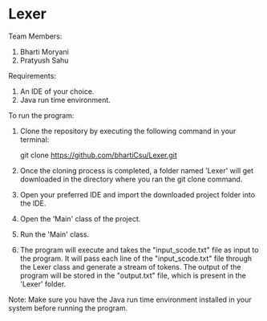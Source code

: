 # Lexer

Team Members:
1. Bharti Moryani
2. Pratyush Sahu

Requirements:
1. An IDE of your choice.
2. Java run time environment.

To run the program:

1. Clone the repository by executing the following command in your terminal:

   git clone https://github.com/bhartiCsu/Lexer.git
2. Once the cloning process is completed, a folder named 'Lexer' will get downloaded in the directory where you ran the git clone command.
3. Open your preferred IDE and import the downloaded project folder into the IDE.
4. Open the 'Main' class of the project.
5. Run the 'Main' class.
6. The program will execute and takes the "input_scode.txt" file as input to the program. It will pass each line of the "input_scode.txt" file through the Lexer class and generate a stream of tokens. The output of the program will be stored in the "output.txt" file, which is present in the 'Lexer' folder.

Note: Make sure you have the Java run time environment installed in your system before running the program.
